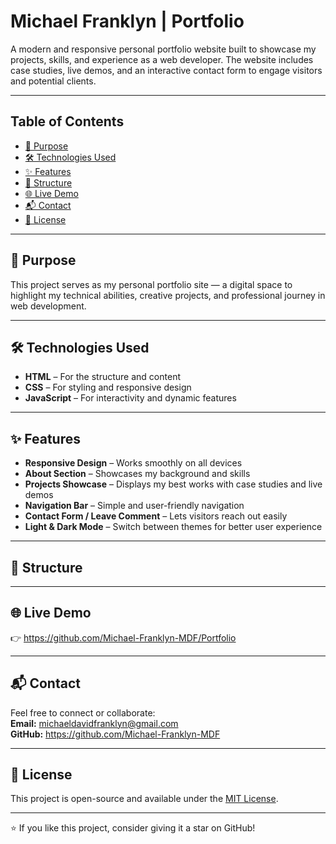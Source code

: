 # Michael Franklyn | Portfolio

A modern and responsive personal portfolio website built to showcase my projects, skills, and experience as a web developer. The website includes case studies, live demos, and an interactive contact form to engage visitors and potential clients.

---

## Table of Contents

- [🚀 Purpose](#-purpose)
- [🛠️ Technologies Used](#️-technologies-used)
- [✨ Features](#-features)
- [🧩 Structure](#-structure)
- [🌐 Live Demo](#-live-demo)
- [📬 Contact](#-contact)
- [📄 License](#-license)

---

## 🚀 Purpose

This project serves as my personal portfolio site — a digital space to highlight my technical abilities, creative projects, and professional journey in web development.

---

## 🛠️ Technologies Used

- **HTML** – For the structure and content  
- **CSS** – For styling and responsive design  
- **JavaScript** – For interactivity and dynamic features  

---

## ✨ Features

- **Responsive Design** – Works smoothly on all devices  
- **About Section** – Showcases my background and skills  
- **Projects Showcase** – Displays my best works with case studies and live demos  
- **Navigation Bar** – Simple and user-friendly navigation  
- **Contact Form / Leave Comment** – Lets visitors reach out easily  
- **Light & Dark Mode** – Switch between themes for better user experience  

---

## 🧩 Structure



---

## 🌐 Live Demo

👉 https://github.com/Michael-Franklyn-MDF/Portfolio  


---

## 📬 Contact

Feel free to connect or collaborate:  
**Email:** michaeldavidfranklyn@gmail.com  
**GitHub:** https://github.com/Michael-Franklyn-MDF

---

## 📄 License

This project is open-source and available under the [MIT License](LICENSE).

---

⭐ If you like this project, consider giving it a star on GitHub!
